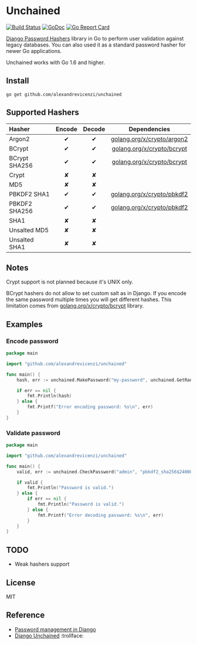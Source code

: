 # Unchained

[![Build Status](https://travis-ci.org/alexandrevicenzi/unchained.svg?branch=master)](https://travis-ci.org/alexandrevicenzi/unchained)
[![GoDoc](https://godoc.org/github.com/alexandrevicenzi/unchained?status.svg)](http://godoc.org/github.com/alexandrevicenzi/unchained)
[![Go Report Card](https://goreportcard.com/badge/github.com/alexandrevicenzi/unchained)](https://goreportcard.com/report/github.com/alexandrevicenzi/unchained)

[Django Password Hashers](https://docs.djangoproject.com/en/2.0/topics/auth/passwords/) library in Go to perform user validation against legacy databases.
You can also used it as a standard password hasher for newer Go applications.

Unchained works with Go 1.6 and higher.

## Install

```
go get github.com/alexandrevicenzi/unchained
```

## Supported Hashers

| Hasher | Encode | Decode | Dependencies |
|:-------|:------:|:------:|:------------:|
| Argon2        | ✔ | ✔ | [golang.org/x/crypto/argon2](golang.org/x/crypto/argon2) |
| BCrypt        | ✔ | ✔ | [golang.org/x/crypto/bcrypt](golang.org/x/crypto/bcrypt) |
| BCrypt SHA256 | ✔ | ✔ | [golang.org/x/crypto/bcrypt](golang.org/x/crypto/bcrypt) |
| Crypt         | ✘ | ✘ |  |
| MD5           | ✘ | ✘ |  |
| PBKDF2 SHA1   | ✔ | ✔ | [golang.org/x/crypto/pbkdf2](golang.org/x/crypto/pbkdf2) |
| PBKDF2 SHA256 | ✔ | ✔ | [golang.org/x/crypto/pbkdf2](golang.org/x/crypto/pbkdf2) |
| SHA1          | ✘ | ✘ |  |
| Unsalted MD5  | ✘ | ✘ |  |
| Unsalted SHA1 | ✘ | ✘ |  |

## Notes

Crypt support is not planned because it's UNIX only.

BCrypt hashers do not allow to set custom salt as in Django.
If you encode the same password multiple times you will get different hashes.
This limitation comes from [golang.org/x/crypto/bcrypt](golang.org/x/crypto/bcrypt) library.

## Examples

### Encode password

```go
package main

import "github.com/alexandrevicenzi/unchained"

func main() {
    hash, err := unchained.MakePassword("my-password", unchained.GetRandomString(12), "default")

    if err == nil {
        fmt.Println(hash)
    } else {
        fmt.Printf("Error encoding password: %s\n", err)
    }
}
```

### Validate password

```go
package main

import "github.com/alexandrevicenzi/unchained"

func main() {
    valid, err := unchained.CheckPassword("admin", "pbkdf2_sha256$24000$JMO9TJawIXB1$5iz40fwwc+QW6lZY+TuNciua3YVMV3GXdgkhXrcvWag=")

    if valid {
        fmt.Println("Password is valid.")
    } else {
        if err == nil {
            fmt.Println("Password is valid.")
        } else {
            fmt.Printf("Error decoding password: %s\n", err)
        }
    }
}
```

## TODO

- Weak hashers support

## License

MIT

## Reference

- [Password management in Django](https://docs.djangoproject.com/en/2.0/topics/auth/passwords/)
- [Django Unchained](http://www.imdb.com/title/tt1853728/) :trollface:
